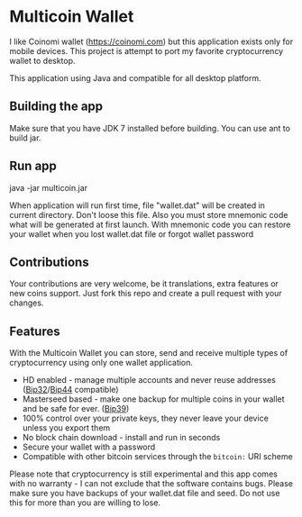 Multicoin Wallet
===============

I like Coinomi wallet (https://coinomi.com) but this application exists only for mobile devices.
This project is attempt to port my favorite cryptocurrency wallet to desktop.

This application using Java and compatible for all desktop platform.

## Building the app

Make sure that you have JDK 7 installed before building. You can use ant to build jar.

## Run app

java -jar multicoin.jar

When application will run first time, file "wallet.dat" will be created in current directory. Don't loose this file. 
Also you must store mnemonic code what will be generated at first launch. 
With mnemonic code you can restore your wallet when you lost wallet.dat file or forgot wallet password

## Contributions

Your contributions are very welcome, be it translations, extra features or new coins support. Just
fork this repo and create a pull request with your changes.

## Features

With the Multicoin Wallet you can store, send and receive multiple types of cryptocurrency using only one wallet application.

 - HD enabled - manage multiple accounts and never reuse addresses ([Bip32](https://github.com/bitcoin/bips/blob/master/bip-0032.mediawiki)/[Bip44](https://github.com/bitcoin/bips/blob/master/bip-0044.mediawiki) compatible)
 - Masterseed based - make one backup for multiple coins in your wallet and be safe for ever. ([Bip39](https://github.com/bitcoin/bips/blob/master/bip-0039.mediawiki))
 - 100% control over your private keys, they never leave your device unless you export them
 - No block chain download - install and run in seconds
 - Secure your wallet with a password
 - Compatible with other bitcoin services through the `bitcoin:` URI scheme
 
Please note that cryptocurrency is still experimental and this app comes with no warranty - I can not exclude that the software contains bugs. Please make sure you have backups of your wallet.dat file and seed. 
Do not use this for more than you are willing to lose.

